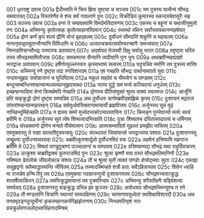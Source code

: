 001  धृतराष्ट्र उवाच
001a द्वैधीभवति मे चित्तं ह्रिया तुष्ट्या च सञ्जय
001c मम पुत्रस्य यत्सैन्यं सौभद्रः समवारयत्
002a विस्तरेणैव मे शंस सर्वं गावल्गणे पुनः
002c विक्रीडितं कुमारस्य स्कन्दस्येवासुरैः सह
003  सञ्जय उवाच
003a हन्त ते सम्प्रवक्ष्यामि विमर्दमतिदारुणम्
003c एकस्य च बहूनां च यथासीत्तुमुलो रणः
004a अभिमन्युः कृतोत्साहः कृतोत्साहानरिंदमान्
004c रथस्थो रथिनः सर्वांस्तावकानप्यहर्षयत्
005a द्रोणं कर्णं कृपं शल्यं द्रौणिं भोजं बृहद्बलम्
005c दुर्योधनं सौमदत्तिं शकुनिं च महाबलम्
006a नानानृपान्नृपसुतान्सैन्यानि विविधानि च
006c अलातचक्रवत्सर्वांश्चरन्बाणैः समभ्ययात्
007a निघ्नन्नमित्रान्सौभद्रः परमास्त्रः प्रतापवान्
007c अदर्शयत तेजस्वी दिक्षु सर्वासु भारत
008a तद्दृष्ट्वा चरितं तस्य सौभद्रस्यामितौजसः
008c समकम्पन्त सैन्यानि त्वदीयानि पुनः पुनः
009a अथाब्रवीन्महाप्राज्ञो भारद्वाजः प्रतापवान्
009c हर्षेणोत्फुल्लनयनः कृपमाभाष्य सत्वरम्
010a घट्टयन्निव मर्माणि तव पुत्रस्य मारिष
010c अभिमन्युं रणे दृष्ट्वा तदा रणविशारदम्
011a एष गच्छति सौभद्रः पार्थानामग्रतो युवा
011c नन्दयन्सुहृदः सर्वान्राजानं च युधिष्ठिरम्
012a नकुलं सहदेवं च भीमसेनं च पाण्डवम्
012c बन्धून्सम्बन्धिनश्चान्यान्मध्यस्थान्सुहृदस्तथा
013a नास्य युद्धे समं मन्ये कञ्चिदन्यं धनुर्धरम्
013c इच्छन्हन्यादिमां सेनां किमर्थमपि नेच्छति
014a द्रोणस्य प्रीतिसंयुक्तं श्रुत्वा वाक्यं तवात्मजः
014c आर्जुनिं प्रति सङ्क्रुद्धो द्रोणं दृष्ट्वा स्मयन्निव
015a अथ दुर्योधनः कर्णमब्रवीद्बाह्लिकं कृपम्
015c दुःशासनं मद्रराजं तांस्तांश्चान्यान्महारथान्
016a सर्वमूर्धावसिक्तानामाचार्यो ब्रह्मवित्तमः
016c अर्जुनस्य सुतं मूढं नाभिहन्तुमिहेच्छति
017a न ह्यस्य समरे मुच्येदन्तकोऽप्याततायिनः
017c किमङ्ग पुनरेवान्यो मर्त्यः सत्यं ब्रवीमि वः
018a अर्जुनस्य सुतं त्वेष शिष्यत्वादभिरक्षति
018c पुत्राः शिष्याश्च दयितास्तदपत्यं च धर्मिणाम्
019a संरक्ष्यमाणो द्रोणेन मन्यते वीर्यमात्मनः
019c आत्मसम्भावितो मूढस्तं प्रमथ्नीत माचिरम्
020a एवमुक्तास्तु ते राज्ञा सात्वतीपुत्रमभ्ययुः
020c संरब्धास्तं जिघांसन्तो भारद्वाजस्य पश्यतः
021a दुःशासनस्तु तच्छ्रुत्वा दुर्योधनवचस्तदा
021c अब्रवीत्कुरुशार्दूलो दुर्योधनमिदं वचः
022a अहमेनं हनिष्यामि महाराज ब्रवीमि ते
022c मिषतां पाण्डुपुत्राणां पाञ्चालानां च पश्यताम्
022e ग्रसिष्याम्यद्य सौभद्रं यथा राहुर्दिवाकरम्
023a उत्क्रुश्य चाब्रवीद्वाक्यं कुरुराजमिदं पुनः
023c श्रुत्वा कृष्णौ मया ग्रस्तं सौभद्रमतिमानिनौ
023e गमिष्यतः प्रेतलोकं जीवलोकान्न संशयः
024a तौ च श्रुत्वा मृतौ व्यक्तं पाण्डोः क्षेत्रोद्भवाः सुताः
024c एकाह्ना ससुहृद्वर्गाः क्लैब्याद्धास्यन्ति जीवितम्
025a तस्मादस्मिन्हते शत्रौ हताः सर्वेऽहितास्तव
025c शिवेन ध्याहि मा राजन्नेष हन्मि रिपुं तव
026a एवमुक्त्वा नदन्राजन्पुत्रो दुःशासनस्तव
026c सौभद्रमभ्ययात्क्रुद्धः शरवर्षैरवाकिरन्
027a तमभिक्रुद्धमायान्तं तव पुत्रमरिन्दमः
027c अभिमन्युः शरैस्तीक्ष्णैः षड्विंशत्या समर्पयत्
028a दुःशासनस्तु सङ्क्रुद्धः प्रभिन्न इव कुञ्जरः
028c अयोधयत सौभद्रमभिमन्युश्च तं रणे
029a तौ मण्डलानि चित्राणि रथाभ्यां सव्यदक्षिणम्
029c चरमाणावयुध्येतां रथशिक्षाविशारदौ
030a अथ पणवमृदङ्गदुन्दुभीनां कृकरमहानकभेरिझर्झराणाम्
030c निनदमतिभृशं नराः प्रचक्रुर्लवणजलोद्भवसिंहनादमिश्रम्

